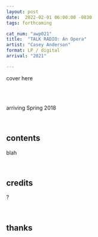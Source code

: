```yaml
---
layout: post
date:  2022-02-01 06:00:00 -0830
tags: forthcoming

cat_num: "awp021"
title:  "TALK RADIO: An Opera"
artist: "Casey Anderson"
format: LP / digital
arrival: "2021"

---
```


cover here

<br/>

<br/>arriving Spring 2018

<br/>

## contents

blah

<br/>

## credits

?

<br/>

## thanks
